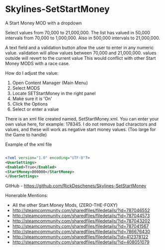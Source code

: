 
# Skylines-SetStartMoney
A Start Money MOD with a dropdown

Select values from 70,000 to 21,000,000. The list has valued in 50,000 intervals from 70,000 to 1,000,000. Also in 500,000 intervals to 21,000,000.

A text field and a validation button allow the user to enter in any numeric value. validation will allow values between 70,000 and 21,000,000. values outside will revert to the current value
This would conflict with other Start Money MODS with a race case.

How do I adjust the value:
1. Open Content Manager (Main Menu)
2. Select MODS
3. Locate SETStartMoney in the right panel
4. Make sure it is 'On'
5. Click the Options
6. Select or enter a value

There is an xml file created named, SetStartMoney.xml. You can enter your own value here, for example: 178345. I do not remove bad charactors and values, and these will work as negative start money values. (Too large for the Game to handle)

Example of the xml file

```xml

<?xml version="1.0" encoding="UTF-8"?>
<UserSettings>
<Enabled>True</Enabled>
<StartMoney>800000</StartMoney>
</UserSettings>
```

GitHub - https://github.com/RickDeschenes/Skylines-SetStartMoney

Honerable Mentions:
- All the other Start Money Mods, (ZERO-THE-FOXY)
 - http://steamcommunity.com/sharedfiles/filedetails/?id=787046552
 - http://steamcommunity.com/sharedfiles/filedetails/?id=787044573
 - http://steamcommunity.com/sharedfiles/filedetails/?id=787043202
 - http://steamcommunity.com/sharedfiles/filedetails/?id=787041567
 - http://steamcommunity.com/sharedfiles/filedetails/?id=786676430
 - http://steamcommunity.com/sharedfiles/filedetails/?id=412378122
 - http://steamcommunity.com/sharedfiles/filedetails/?id=408051079
